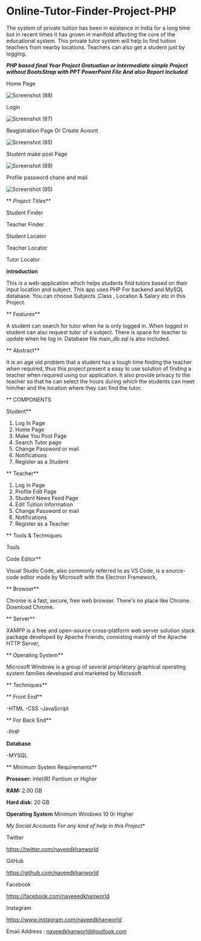 # Online-Tutor-Finder-Project-PHP
The system of private tuition has been in existence in India for a long time but in recent times it has grown in manifold affecting the core of the educational system. This private tutor system will help to find tuition teachers from nearby locations. Teachers can also get a student just by logging.

 **_PHP based final Year Project Gratuation or Intermediate simple Project without BootsStrap with PPT PowerPoint File And also Report Included_**
 
Home Page

![Screenshot (88)](https://github.com/naveedkhanworld/Online-Tutor-Finder-Project-PHP/assets/92101193/752960a4-1f63-4602-91b9-49c251092d32)

Login

![Screenshot (87)](https://github.com/naveedkhanworld/Online-Tutor-Finder-Project-PHP/assets/92101193/14ed58fa-d62c-4664-a141-edb2ac36c1b1)

Reagistration Page Or Create Acount

![Screenshot (85)](https://github.com/naveedkhanworld/Online-Tutor-Finder-Project-PHP/assets/92101193/98d926e7-5146-4c3c-b601-c5aa66ebcc8d)

Student make post Page

![Screenshot (89)](https://github.com/naveedkhanworld/Online-Tutor-Finder-Project-PHP/assets/92101193/f7cc8ce4-d53a-4dd1-b5d9-d6506b231e0f)

Profile password chane and mail

![Screenshot (95)](https://github.com/naveedkhanworld/Online-Tutor-Finder-Project-PHP/assets/92101193/4fb54c7a-4c92-4276-a293-4801cfdc13f6)


** _Project Titles_**

Student Finder 

Teacher Finder

Student Locator

Teacher Locator

Tutor Locator

 **introduction**
 
This is a web-application which helps students find tutors based on their input location and subject. This app uses PHP For backend and MySQL database. You can choose Subjects ,Class , Location & Salary etc in this Project.

** Features**

A student can search for tutor when he is only logged in.
When logged in student can also request tutor of a subject.
There is space for teacher to update when he log in.
Database file main_db.sql is also included.

** Abstract**

It is an age old problem that a student has a tough time finding the teacher when required, thus this project present a easy to use solution of finding a teacher when required using our application. It also provide privacy to the teacher so that he can select the hours during which the students can meet him/her and the location where they can find the tutor.

** COMPONENTS

Student**

1)	Log In Page
2)	Home Page
3)	Make You Post Page
4)	Search Tutor page
5)	Change Password or mail
6)	Notifications 
7)	Register as a Student

** Teacher**

1)	Log In Page
2)	Profile Edit Page
3)	Student News Feed Page
4)	Edit Tuition Information 
5)	Change Password or mail
6)	Notifications 
7)	Register as a Teacher
       
** Tools & Techniques

Tools

Code Editor**

Visual Studio Code, also commonly referred to as VS Code, is a source-code editor made by Microsoft with the Electron Framework,

** Browser**


Chrome is a fast, secure, free web browser. There's no place like Chrome. Download Chrome.


** Server**


XAMPP is a free and open-source cross-platform web server solution stack package developed by Apache Friends, consisting mainly of the Apache HTTP Server,


** Operating System**


Microsoft Windows is a group of several proprietary graphical operating system families developed and marketed by Microsoft


** Techniques**

** Front End**

-HTML
-CSS
-JavaScript

** For Back End**

-PHP

 **Database**

-MYSQL

** Minimum System Requirements**

**Proseser:**  	Intel(R) Pantium or Higher

**RAM:**   		2.00 GB

**Hard disk:**	20 GB

**Operating System**   Minimum Windows 10 0r Higher



*My Social Accounts For any kind of help in this Project**

Twitter

https://twitter.com/naveedkhanworld

GitHub

https://github.com/naveedkhanworld

Facebook

https://facebook.com/naveeedkhanworld

Instagram

https://www.instagram.com/naveedkhanworld


Email Address : naveedkhanworld@outlook.com
